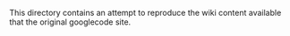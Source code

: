 This directory contains an attempt to reproduce the wiki content
available that the original googlecode site.